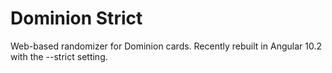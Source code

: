 # Dominion Strict

Web-based randomizer for Dominion cards. Recently rebuilt in Angular 10.2 with the --strict setting.
